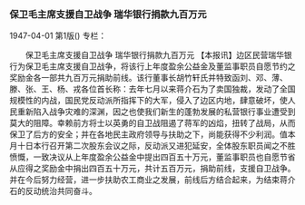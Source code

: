 ### 保卫毛主席支援自卫战争  瑞华银行捐款九百万元

1947-04-01
第1版()
专栏：

　　保卫毛主席支援自卫战争
    瑞华银行捐款九百万元
    【本报讯】边区民营瑞华银行为保卫毛主席支援自卫战争，将该行上年度盈余公益金及董监事职员自愿节约之奖励金各一部共九百万元捐助前线。该行董事长胡竹轩氏并特致函刘、邓、薄、滕、张、王、杨、戎各位首长称：去年七月以来蒋介石为了卖国独裁，发动了全国规模性的内战，国民党反动派所指挥下的大军，侵入了边区内地，肆意破坏，使人民重新陷入战争灾难的深渊，因之也使我们新生的蓬勃发展的私营银行事业遭受到莫大的阻障。幸赖前方将士以英勇的自卫战阻遏了蒋军的凶焰，扭转了战局，从而保卫了后方的安全；并在各地民主政府领导与扶助之下，尚能获得不少利润。值本月十日本行召开第二次股东会议之际，反动派又进犯延安，全体股东职员闻之不胜愤慨，一致决议从上年度盈余公益金中提出四百五十万元，董监事职员也自愿节省从应得之奖励金中捐出四百五十万元，共计五百万元，捐助前线，支援自卫战争。并在今后努力经营，进一步扶助农工商业之发展，前线后方结合起来，为结束蒋介石的反动统治共同奋斗。
